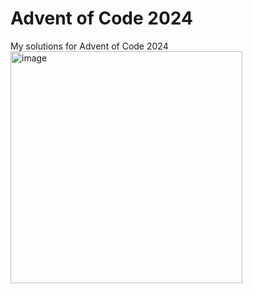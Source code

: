 # Advent of Code 2024
My solutions for Advent of Code 2024
<img width="371" alt="image" src="https://github.com/user-attachments/assets/ce521051-b736-49b1-b73b-a111a569fa47" />

